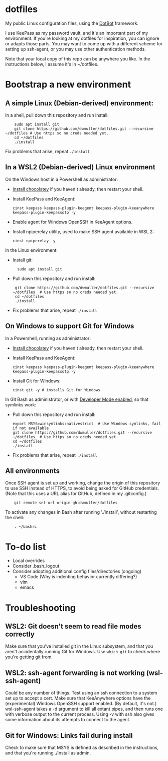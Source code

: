 # dotfiles
My public Linux configuration files, using the [DotBot](https://github.com/anishathalye/dotbot) framework.

I use KeePass as my password vault, and it's an important part of my environment. If you're looking at my dotfiles for inspiration, you can ignore or adapts those parts. You may want to come up with a different scheme for setting up ssh-agent, or you may use other authentication methods.

Note that your local copy of this repo can be anywhere you like. In the instructions below, I assume it's in ~/dotfiles. 

# Bootstrap  a new environment

## A simple Linux (Debian-derived) environment:

In a shell, pull down this repository and run install:

        sudo apt install git
        git clone https://github.com/dwmuller/dotfiles.git --recursive ~/dotfiles # Use https so no creds needed yet.
        cd ~/dotfiles
        ./install

Fix problems that arise, repeat `./install`

## In a WSL2 (Debian-derived) Linux environment 
On the Windows host in a Powershell as administrator:
  - [Install chocolatey](https://chocolatey.org/install) if you haven't already, then restart your shell.
  - Install KeePass and KeeAgent:
  
        cinst keepass keepass-plugin-keegent keepass-plugin-keeanywhere keepass-plugin-keepassotp -y

  - Enable agent for Windows OpenSSH in KeeAgent options.
  - Install npiperelay utility, used to make SSH agent available in WSL 2: 

        cinst npiperelay -y

In the Linux environment:
- Install git:

        sudo apt install git

 - Pull down this repository and run install:

        git clone https://github.com/dwmuller/dotfiles.git --recursive ~/dotfiles  # Use https so no creds needed yet.
        cd ~/dotfiles
        ./install

  - Fix problems that arise, repeat `./install`

## On Windows to support Git for Windows
In a Powershell, running as administrator:
  - [Install chocolatey](https://chocolatey.org/install) if you haven't already, then restart your shell.
  - Install KeePass and KeeAgent:
  
        cinst keepass keepass-plugin-keegent keepass-plugin-keeanywhere keepass-plugin-keepassotp -y

  - Install Git for Windows:

        cinst git -y # installs Git for Windows

In Git Bash as administrator, or with [Developer Mode enabled](https://blogs.windows.com/windowsdeveloper/2016/12/02/symlinks-windows-10/), so that symlinks work:
  - Pull down this repository and run install:

        export MSYS=winsymlinks:nativestrict  # Use Windows symlinks, fail if not available
        git clone https://github.com/dwmuller/dotfiles.git --recursive ~/dotfiles  # Use https so no creds needed yet.
        cd ~/dotfiles
        ./install
  - Fix problems that arise, repeat `./install`

## All environments
Once SSH agent is set up and working, change the origin of this repository to use SSH instead of HTTPS, to avoid being asked for GitHub credentials. (Note that this uses a URL alias for GitHub, defined in my .gitconfig.)

        git remote set-url origin gh:dwmuller/dotfiles

To activate any changes in Bash after running './install', without restarting the shell:

        . ~/bashrc

# To-do list

- Local overrides
- Consider .bash_logout
- Consider adopting additional config files/directories (ongoing)
  - VS Code (Why is indenting behavior currently differing?)
  - vim
  - emacs

# Troubleshooting

## WSL2: Git doesn't seem to read file modes correctly

Make sure that you've installed git in the Linux subsystem, and that you aren't accidentally running Git for Windows. Use `which git` to check where you're getting git from. 

## WSL2: ssh-agent forwarding is not working (wsl-ssh-agent)
Could be any number of things. Test using an ssh connection to a system set up to accept a cert. Make sure that KeeAnywhere options have the (experimental) Windows OpenSSH support enabled. (By default, it's not.) wsl-ssh-agent takes a -d argument to kill all extant pipes, and then runs one with verbose output to the current process. Using -v with ssh also gives some information about its attempts to connect to the agent.

## Git for Windows: Links fail during install

Check to make sure that MSYS is defined as described in the instructions, and that you're running ./install as admin.

